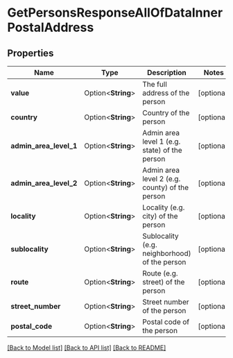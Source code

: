 # GetPersonsResponseAllOfDataInnerPostalAddress

## Properties

Name | Type | Description | Notes
------------ | ------------- | ------------- | -------------
**value** | Option<**String**> | The full address of the person | [optional]
**country** | Option<**String**> | Country of the person | [optional]
**admin_area_level_1** | Option<**String**> | Admin area level 1 (e.g. state) of the person | [optional]
**admin_area_level_2** | Option<**String**> | Admin area level 2 (e.g. county) of the person | [optional]
**locality** | Option<**String**> | Locality (e.g. city) of the person | [optional]
**sublocality** | Option<**String**> | Sublocality (e.g. neighborhood) of the person | [optional]
**route** | Option<**String**> | Route (e.g. street) of the person | [optional]
**street_number** | Option<**String**> | Street number of the person | [optional]
**postal_code** | Option<**String**> | Postal code of the person | [optional]

[[Back to Model list]](../README.md#documentation-for-models) [[Back to API list]](../README.md#documentation-for-api-endpoints) [[Back to README]](../README.md)


